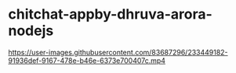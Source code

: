 # chitchat-appby-dhruva-arora-nodejs


https://user-images.githubusercontent.com/83687296/233449182-91936def-9167-478e-b46e-6373e700407c.mp4

